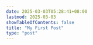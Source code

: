 ```yaml
---
date: 2025-03-03T05:28:41+08:00
lastmod: 2025-03-03
showTableOfContents: false
title: "My First Post"
type: "post"
---
```

